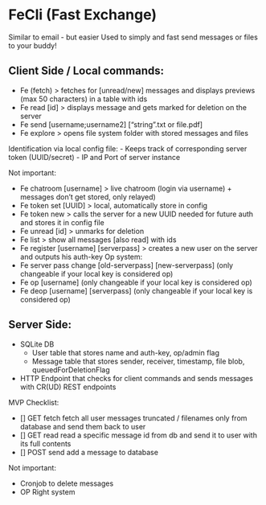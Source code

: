 # FeCli (Fast Exchange)


Similar to email - but easier
Used to simply and fast send messages or files to your buddy!

## Client Side / Local commands: 

- Fe (fetch) > fetches for [unread/new] messages and displays previews (max 50 characters) in a table with ids
- Fe read [id] > displays message and gets marked for deletion on the server
- Fe send [username;username2] [“string”.txt or file.pdf]
- Fe explore > opens file system folder with stored messages and files

Identification via local config file:
    - Keeps track of corresponding server token (UUID/secret)
    - IP and Port of server instance

Not important:
- Fe chatroom [username] > live chatroom (login via username) + messages don’t get stored, only relayed)
- Fe token set [UUID] > local, automatically store in config
- Fe token new > calls the server for a new UUID needed for future auth and stores it in config file
- Fe unread [id] > unmarks for deletion
- Fe list > show all messages [also read] with ids
- Fe register [username] [serverpass] > creates a new user on the server and outputs his auth-key
Op system:
- Fe server pass change [old-serverpass] [new-serverpass] (only changeable if your local key is considered op)
- Fe op [username] (only changeable if your local key is considered op)
- Fe deop [username] [serverpass]  (only changeable if your local key is considered op)



## Server Side:
- SQLite DB
    - User table that stores name and auth-key, op/admin flag
    - Message table that stores sender, receiver, timestamp, file blob, queuedForDeletionFlag
- HTTP Endpoint that checks for client commands and sends messages with CR(UD) REST endpoints

MVP Checklist:
- [] GET    fetch   fetch all user messages truncated / filenames only from database and send them back to user
- [] GET    read    read a specific message id from db and send it to user with its full contents
- [] POST   send    add a message to database

Not important:
- Cronjob to delete messages
- OP Right system

